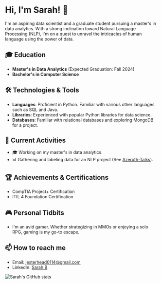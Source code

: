 # Hi, I'm Sarah! 👋

I'm an aspiring data scientist and a graduate student pursuing a master's in data analytics. With a strong inclination toward Natural Language Processing (NLP), I'm on a quest to unravel the intricacies of human language using the power of data.

## 🎓 Education
- **Master's in Data Analytics** (Expected Graduation: Fall 2024)
- **Bachelor's in Computer Science** 

## 🛠 Technologies & Tools
- **Languages**: Proficient in Python. Familiar with various other languages such as SQL and Java.
- **Libraries**: Experienced with popular Python libraries for data science.
- **Databases**: Familiar with relational databases and exploring MongoDB for a project.
  
## 🚀 Current Activities
- 🎓 Working on my master's in data analytics.
- 📊 Gathering and labeling data for an NLP project (See [Azeroth-Talks](https://github.com/Jester-Head/Azeroth-Talks)).
  
## 🏆 Achievements & Certifications
- CompTIA Project+ Certification
- ITIL 4 Foundation Certification

## 🎮 Personal Tidbits
- I'm an avid gamer. Whether strategizing in MMOs or enjoying a solo RPG, gaming is my go-to escape.

## 📫 How to reach me
- Email: jesterhead0114@gmail.com
- LinkedIn: [Sarah B](https://www.linkedin.com/in/sarah-b-399463287/)

![Sarah's GitHub stats](https://github-readme-stats.vercel.app/api?username=Jester-Head&show_icons=true&count_private=true)
